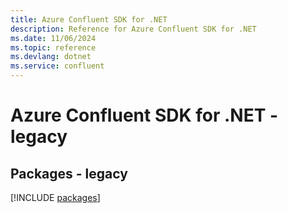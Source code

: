 ```yaml
---
title: Azure Confluent SDK for .NET
description: Reference for Azure Confluent SDK for .NET
ms.date: 11/06/2024
ms.topic: reference
ms.devlang: dotnet
ms.service: confluent
---
```

# Azure Confluent SDK for .NET - legacy
## Packages - legacy
[!INCLUDE [packages](confluent-index.md)]